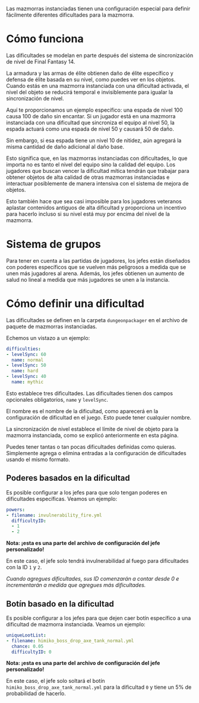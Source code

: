 Las mazmorras instanciadas tienen una configuración especial para definir fácilmente diferentes dificultades para la mazmorra.

# Cómo funciona

Las dificultades se modelan en parte después del sistema de sincronización de nivel de Final Fantasy 14.

La armadura y las armas de élite obtienen daño de élite específico y defensa de élite basada en su nivel, como puedes ver en los objetos. Cuando estás en una mazmorra instanciada con una dificultad activada, el nivel del objeto se reducirá temporal e invisiblemente para igualar la sincronización de nivel.

Aquí te proporcionamos un ejemplo específico: una espada de nivel 100 causa 100 de daño sin encantar. Si un jugador está en una mazmorra instanciada con una dificultad que sincroniza el equipo al nivel 50, la espada actuará como una espada de nivel 50 y causará 50 de daño.

Sin embargo, si esa espada tiene un nivel 10 de nitidez, aún agregará la misma cantidad de daño adicional al daño base.

Esto significa que, en las mazmorras instanciadas con dificultades, lo que importa no es tanto el nivel del equipo sino la calidad del equipo. Los jugadores que buscan vencer la dificultad mítica tendrán que trabajar para obtener objetos de alta calidad de otras mazmorras instanciadas e interactuar posiblemente de manera intensiva con el sistema de mejora de objetos.

Esto también hace que sea casi imposible para los jugadores veteranos aplastar contenidos antiguos de alta dificultad y proporciona un incentivo para hacerlo incluso si su nivel está muy por encima del nivel de la mazmorra.

# Sistema de grupos

Para tener en cuenta a las partidas de jugadores, los jefes están diseñados con poderes específicos que se vuelven más peligrosos a medida que se unen más jugadores al arena. Además, los jefes obtienen un aumento de salud no lineal a medida que más jugadores se unen a la instancia.

# Cómo definir una dificultad

Las dificultades se definen en la carpeta `dungeonpackager` en el archivo de paquete de mazmorras instanciadas.

Echemos un vistazo a un ejemplo:

```yml
difficulties:
- levelSync: 60
  name: normal
- levelSync: 50
  name: hard
- levelSync: 40
  name: mythic
```

Esto establece tres dificultades. Las dificultades tienen dos campos opcionales obligatorios, `name` y `levelSync`.

El nombre es el nombre de la dificultad, como aparecerá en la configuración de dificultad en el juego. Esto puede tener cualquier nombre.

La sincronización de nivel establece el límite de nivel de objeto para la mazmorra instanciada, como se explicó anteriormente en esta página.

Puedes tener tantas o tan pocas dificultades definidas como quieras. Simplemente agrega o elimina entradas a la configuración de dificultades usando el mismo formato.

## Poderes basados en la dificultad

Es posible configurar a los jefes para que solo tengan poderes en dificultades específicas. Veamos un ejemplo:

```yml
powers:
- filename: invulnerability_fire.yml
  difficultyID:
  - 1
  - 2
```

**Nota: ¡esta es una parte del archivo de configuración del jefe personalizado!**

En este caso, el jefe solo tendrá invulnerabilidad al fuego para dificultades con la ID `1` y `2`.

*Cuando agregues dificultades, sus ID comenzarán a contar desde 0 e incrementarán a medida que agregues más dificultades.*

## Botín basado en la dificultad

Es posible configurar a los jefes para que dejen caer botín específico a una dificultad de mazmorra instanciada. Veamos un ejemplo:

```yml
uniqueLootList:
- filename: himiko_boss_drop_axe_tank_normal.yml
  chance: 0.05
  difficultyID: 0
```

**Nota: ¡esta es una parte del archivo de configuración del jefe personalizado!**

En este caso, el jefe solo soltará el botín `himiko_boss_drop_axe_tank_normal.yml` para la dificultad `0` y tiene un 5% de probabilidad de hacerlo.